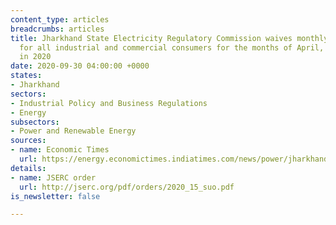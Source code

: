 ```yaml
---
content_type: articles
breadcrumbs: articles
title: Jharkhand State Electricity Regulatory Commission waives monthly fixed charges
  for all industrial and commercial consumers for the months of April, May, and June
  in 2020
date: 2020-09-30 04:00:00 +0000
states:
- Jharkhand
sectors:
- Industrial Policy and Business Regulations
- Energy
subsectors:
- Power and Renewable Energy
sources:
- name: Economic Times
  url: https://energy.economictimes.indiatimes.com/news/power/jharkhand-in-relief-to-power-consumers-jserc-announces-moratorium/78266947
details:
- name: JSERC order
  url: http://jserc.org/pdf/orders/2020_15_suo.pdf
is_newsletter: false

---
```

